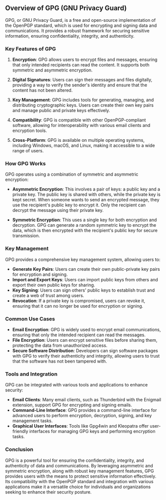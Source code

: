 ## Overview of GPG (GNU Privacy Guard)

GPG, or GNU Privacy Guard, is a free and open-source implementation of the OpenPGP standard, which is used for encrypting and signing data and communications. It provides a robust framework for securing sensitive information, ensuring confidentiality, integrity, and authenticity.

### Key Features of GPG

1. **Encryption**: GPG allows users to encrypt files and messages, ensuring that only intended recipients can read the content. It supports both symmetric and asymmetric encryption.
   
2. **Digital Signatures**: Users can sign their messages and files digitally, providing a way to verify the sender's identity and ensure that the content has not been altered.

3. **Key Management**: GPG includes tools for generating, managing, and distributing cryptographic keys. Users can create their own key pairs and manage public and private keys effectively.

4. **Compatibility**: GPG is compatible with other OpenPGP-compliant software, allowing for interoperability with various email clients and encryption tools.

5. **Cross-Platform**: GPG is available on multiple operating systems, including Windows, macOS, and Linux, making it accessible to a wide range of users.

### How GPG Works

GPG operates using a combination of symmetric and asymmetric encryption:

- **Asymmetric Encryption**: This involves a pair of keys: a public key and a private key. The public key is shared with others, while the private key is kept secret. When someone wants to send an encrypted message, they use the recipient's public key to encrypt it. Only the recipient can decrypt the message using their private key.

- **Symmetric Encryption**: This uses a single key for both encryption and decryption. GPG can generate a random symmetric key to encrypt the data, which is then encrypted with the recipient's public key for secure transmission.

### Key Management

GPG provides a comprehensive key management system, allowing users to:

- **Generate Key Pairs**: Users can create their own public-private key pairs for encryption and signing.
- **Import and Export Keys**: Users can import public keys from others and export their own public keys for sharing.
- **Key Signing**: Users can sign others' public keys to establish trust and create a web of trust among users.
- **Revocation**: If a private key is compromised, users can revoke it, ensuring that it can no longer be used for encryption or signing.

### Common Use Cases

- **Email Encryption**: GPG is widely used to encrypt email communications, ensuring that only the intended recipient can read the messages.
- **File Encryption**: Users can encrypt sensitive files before sharing them, protecting the data from unauthorized access.
- **Secure Software Distribution**: Developers can sign software packages with GPG to verify their authenticity and integrity, allowing users to trust that the software has not been tampered with.

### Tools and Integration

GPG can be integrated with various tools and applications to enhance security:

- **Email Clients**: Many email clients, such as Thunderbird with the Enigmail extension, support GPG for encrypting and signing emails.
- **Command-Line Interface**: GPG provides a command-line interface for advanced users to perform encryption, decryption, signing, and key management tasks.
- **Graphical User Interfaces**: Tools like Gpg4win and Kleopatra offer user-friendly interfaces for managing GPG keys and performing encryption tasks.

### Conclusion

GPG is a powerful tool for ensuring the confidentiality, integrity, and authenticity of data and communications. By leveraging asymmetric and symmetric encryption, along with robust key management features, GPG provides users with the means to protect sensitive information effectively. Its compatibility with the OpenPGP standard and integration with various applications make it a versatile choice for individuals and organizations seeking to enhance their security posture.